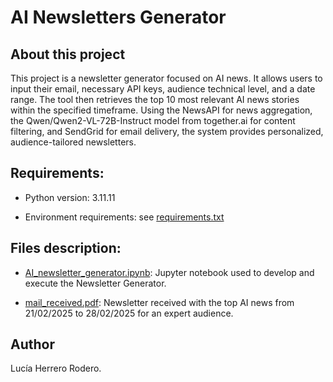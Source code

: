 # AI Newsletters Generator

## About this project

This project is a newsletter generator focused on AI news. It allows users to input their email, necessary API keys, audience technical level, and a date range. 
The tool then retrieves the top 10 most relevant AI news stories within the specified timeframe. 
Using the NewsAPI for news aggregation, the Qwen/Qwen2-VL-72B-Instruct model from together.ai for content filtering, and SendGrid for email delivery, the system provides personalized, audience-tailored newsletters.

## Requirements:

* Python version: 3.11.11

* Environment requirements: see [requirements.txt]()

## Files description:

* [AI_newsletter_generator.ipynb](): Jupyter notebook used to develop and execute the Newsletter Generator.

* [mail_received.pdf](): Newsletter received with the top AI news from 21/02/2025 to 28/02/2025 for an expert audience.

## Author

Lucía Herrero Rodero.
